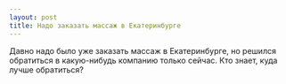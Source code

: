```yaml
---
layout: post 
title: Надо заказать массаж в Екатеринбурге 
--- 
```

Давно надо было уже заказать массаж в Екатеринбурге, но решился обратиться в какую-нибудь компанию только сейчас. Кто знает, куда лучше обратиться?